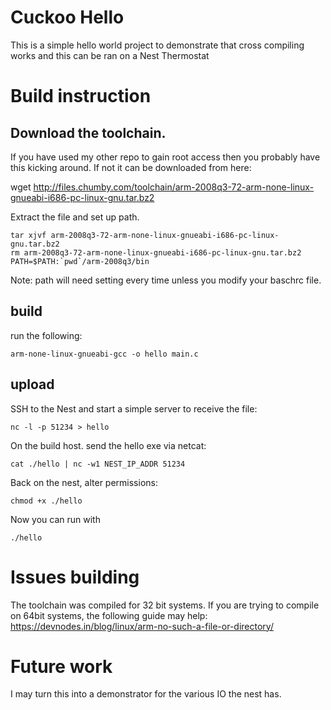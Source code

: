 # Cuckoo Hello
This is a simple hello world project to demonstrate that cross compiling works and this can be ran on a Nest Thermostat

# Build instruction

## Download the toolchain. 
If you have used my other repo to gain root access then you probably have this kicking around. If not it can be downloaded from here:

wget http://files.chumby.com/toolchain/arm-2008q3-72-arm-none-linux-gnueabi-i686-pc-linux-gnu.tar.bz2

Extract the file and set up path. 
```
tar xjvf arm-2008q3-72-arm-none-linux-gnueabi-i686-pc-linux-gnu.tar.bz2
rm arm-2008q3-72-arm-none-linux-gnueabi-i686-pc-linux-gnu.tar.bz2
PATH=$PATH:`pwd`/arm-2008q3/bin
```

Note: path will need setting every time unless you modify your baschrc file.

## build
run the following:
```
arm-none-linux-gnueabi-gcc -o hello main.c
```

## upload
SSH to the Nest and start a simple server to receive the file:
```
nc -l -p 51234 > hello
```

On the build host. send the hello exe via netcat:
```
cat ./hello | nc -w1 NEST_IP_ADDR 51234
```

Back on the nest, alter permissions:
```
chmod +x ./hello
```

Now you can run with
```
./hello
```
# Issues building
The toolchain was compiled for 32 bit systems. If you are trying to compile on 64bit systems, the following guide may help:
https://devnodes.in/blog/linux/arm-no-such-a-file-or-directory/


# Future work
I may turn this into a demonstrator for the various IO the nest has.
